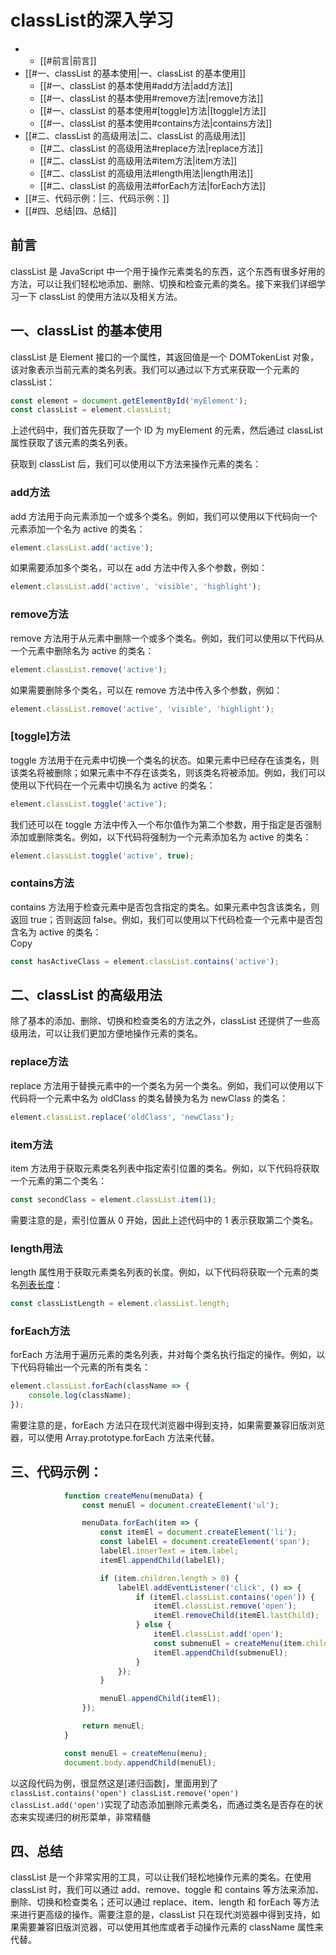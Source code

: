 # classList的深入学习

- - [[#前言|前言]]
- [[#一、classList 的基本使用|一、classList 的基本使用]]
	- [[#一、classList 的基本使用#add方法|add方法]]
	- [[#一、classList 的基本使用#remove方法|remove方法]]
	- [[#一、classList 的基本使用#[toggle]方法|[toggle]方法]]
	- [[#一、classList 的基本使用#contains方法|contains方法]]
- [[#二、classList 的高级用法|二、classList 的高级用法]]
	- [[#二、classList 的高级用法#replace方法|replace方法]]
	- [[#二、classList 的高级用法#item方法|item方法]]
	- [[#二、classList 的高级用法#length用法|length用法]]
	- [[#二、classList 的高级用法#forEach方法|forEach方法]]
- [[#三、代码示例：|三、代码示例：]]
- [[#四、总结|四、总结]]

## 前言

classList 是 JavaScript 中一个用于操作元素类名的东西，这个东西有很多好用的方法，可以让我们轻松地添加、删除、切换和检查元素的类名。接下来我们详细学习一下 classList 的使用方法以及相关方法。

## 一、classList 的基本使用

classList 是 Element 接口的一个属性，其返回值是一个 DOMTokenList 对象，该对象表示当前元素的类名列表。我们可以通过以下方式来获取一个元素的 classList：

```javascript
const element = document.getElementById('myElement'); 
const classList = element.classList;
```

上述代码中，我们首先获取了一个 ID 为 myElement 的元素，然后通过 classList 属性获取了该元素的类名列表。

获取到 classList 后，我们可以使用以下方法来操作元素的类名：

### add方法

add 方法用于向元素添加一个或多个类名。例如，我们可以使用以下代码向一个元素添加一个名为 active 的类名：

```javascript
element.classList.add('active');
```

如果需要添加多个类名，可以在 add 方法中传入多个参数，例如：

```javascript
element.classList.add('active', 'visible', 'highlight');
```

### remove方法

remove 方法用于从元素中删除一个或多个类名。例如，我们可以使用以下代码从一个元素中删除名为 active 的类名：

```javascript
element.classList.remove('active');
```

如果需要删除多个类名，可以在 remove 方法中传入多个参数，例如：

```javascript
element.classList.remove('active', 'visible', 'highlight');
```

### [toggle]方法

toggle 方法用于在元素中切换一个类名的状态。如果元素中已经存在该类名，则该类名将被删除；如果元素中不存在该类名，则该类名将被添加。例如，我们可以使用以下代码在一个元素中切换名为 active 的类名：

```javascript
element.classList.toggle('active');
```

我们还可以在 toggle 方法中传入一个布尔值作为第二个参数，用于指定是否强制添加或删除类名。例如，以下代码将强制为一个元素添加名为 active 的类名：

```javascript
element.classList.toggle('active', true);
```

### contains方法

contains 方法用于检查元素中是否包含指定的类名。如果元素中包含该类名，则返回 true；否则返回 false。例如，我们可以使用以下代码检查一个元素中是否包含名为 active 的类名：  
Copy

```javascript
const hasActiveClass = element.classList.contains('active');
```

## 二、classList 的高级用法

除了基本的添加、删除、切换和检查类名的方法之外，classList 还提供了一些高级用法，可以让我们更加方便地操作元素的类名。

### replace方法

replace 方法用于替换元素中的一个类名为另一个类名。例如，我们可以使用以下代码将一个元素中名为 oldClass 的类名替换为名为 newClass 的类名：

```javascript
element.classList.replace('oldClass', 'newClass');
```

### item方法

item 方法用于获取元素类名列表中指定索引位置的类名。例如，以下代码将获取一个元素的第二个类名：

```javascript
const secondClass = element.classList.item(1);
```

需要注意的是，索引位置从 0 开始，因此上述代码中的 1 表示获取第二个类名。

### length用法

length 属性用于获取元素类名列表的长度。例如，以下代码将获取一个元素的类名[列表长度](https://so.csdn.net/so/search?q=%E5%88%97%E8%A1%A8%E9%95%BF%E5%BA%A6&spm=1001.2101.3001.7020)：

```javascript
const classListLength = element.classList.length;
```

### forEach方法

forEach 方法用于遍历元素的类名列表，并对每个类名执行指定的操作。例如，以下代码将输出一个元素的所有类名：

```javascript
element.classList.forEach(className => { 
	console.log(className); 
});
```

需要注意的是，forEach 方法只在现代浏览器中得到支持，如果需要兼容旧版浏览器，可以使用 Array.prototype.forEach 方法来代替。

## 三、代码示例：

```javascript
			function createMenu(menuData) {
				const menuEl = document.createElement('ul');

				menuData.forEach(item => {
					const itemEl = document.createElement('li');
					const labelEl = document.createElement('span');
					labelEl.innerText = item.label;
					itemEl.appendChild(labelEl);

					if (item.children.length > 0) {
						labelEl.addEventListener('click', () => {
							if (itemEl.classList.contains('open')) {
								itemEl.classList.remove('open');
								itemEl.removeChild(itemEl.lastChild);
							} else {
								itemEl.classList.add('open');
								const submenuEl = createMenu(item.children);
								itemEl.appendChild(submenuEl);
							}
						});
					}

					menuEl.appendChild(itemEl);
				});

				return menuEl;
			}

			const menuEl = createMenu(menu);
			document.body.appendChild(menuEl);

```

以这段代码为例，很显然这是[递归函数]，里面用到了`classList.contains('open') classList.remove('open') classList.add('open')`实现了动态添加删除元素类名，而通过类名是否存在的状态来实现递归的树形菜单，非常精髓

## 四、总结

classList 是一个非常实用的工具，可以让我们轻松地操作元素的类名。在使用 classList 时，我们可以通过 add、remove、toggle 和 contains 等方法来添加、删除、切换和检查类名；还可以通过 replace、item、length 和 forEach 等方法来进行更高级的操作。需要注意的是，classList 只在现代浏览器中得到支持，如果需要兼容旧版浏览器，可以使用其他库或者手动操作元素的 className 属性来代替。